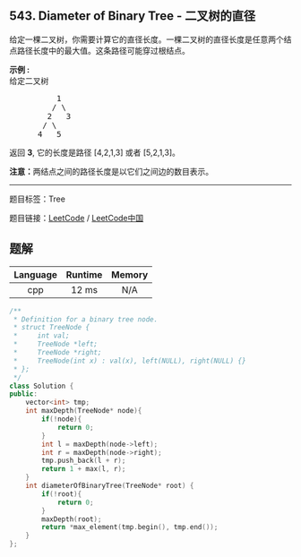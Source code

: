 ## 543. Diameter of Binary Tree - 二叉树的直径

<!--If you want to use the English description, use `question.content` instead-->

<p>给定一棵二叉树，你需要计算它的直径长度。一棵二叉树的直径长度是任意两个结点路径长度中的最大值。这条路径可能穿过根结点。</p>

<p><strong>示例 :</strong><br />
给定二叉树</p>

<pre>
          1
         / \
        2   3
       / \     
      4   5    
</pre>

<p>返回&nbsp;<strong>3</strong>, 它的长度是路径 [4,2,1,3] 或者&nbsp;[5,2,1,3]。</p>

<p><strong>注意：</strong>两结点之间的路径长度是以它们之间边的数目表示。</p>



-----

题目标签：Tree

题目链接：[LeetCode](https://leetcode.com/problems/diameter-of-binary-tree/description/)  /  [LeetCode中国](https://leetcode-cn.com/problems/diameter-of-binary-tree/description/)

## 题解



| Language | Runtime | Memory |
|:---:|:---:|:---:|
| cpp  | 12  ms | N/A |

```cpp
/**
 * Definition for a binary tree node.
 * struct TreeNode {
 *     int val;
 *     TreeNode *left;
 *     TreeNode *right;
 *     TreeNode(int x) : val(x), left(NULL), right(NULL) {}
 * };
 */
class Solution {
public:
    vector<int> tmp;
    int maxDepth(TreeNode* node){
        if(!node){
            return 0;
        }
        int l = maxDepth(node->left);
        int r = maxDepth(node->right);
        tmp.push_back(l + r);
        return 1 + max(l, r);
    }
    int diameterOfBinaryTree(TreeNode* root) {
        if(!root){
            return 0;
        }
        maxDepth(root);
        return *max_element(tmp.begin(), tmp.end());
    }
};
```
